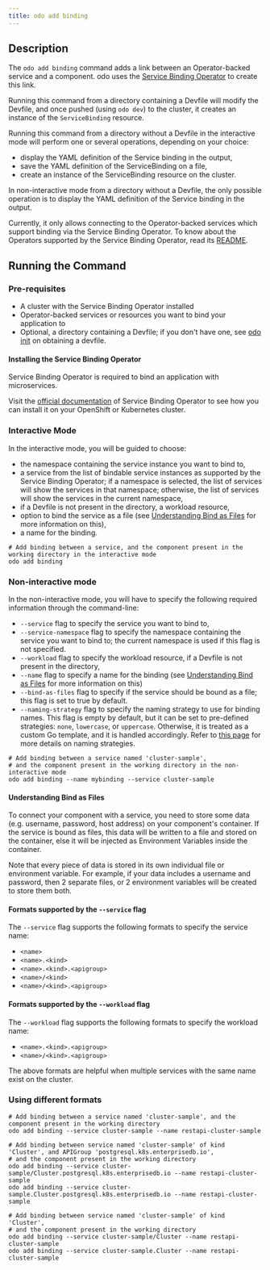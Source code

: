 ```yaml
---
title: odo add binding
---
```


## Description
The `odo add binding` command adds a link between an Operator-backed service and a component. odo uses the [Service Binding Operator](https://github.com/redhat-developer/service-binding-operator/) to create this link. 

Running this command from a directory containing a Devfile will modify the Devfile, and once pushed (using `odo dev`) to the cluster, it creates an instance of the `ServiceBinding` resource.

Running this command from a directory without a Devfile in the interactive mode will perform one or several operations,
depending on your choice:
- display the YAML definition of the Service binding in the output,
- save the YAML definition of the ServiceBinding on a file,
- create an instance of the ServiceBinding resource on the cluster.

In non-interactive mode from a directory without a Devfile, the only possible operation is to display the YAML definition of the Service binding in the output.

Currently, it only allows connecting to the Operator-backed services which support binding via the Service Binding Operator.
To know about the Operators supported by the Service Binding Operator, read its [README](https://github.com/redhat-developer/service-binding-operator#known-bindable-operators).

## Running the Command

### Pre-requisites
* A cluster with the Service Binding Operator installed
* Operator-backed services or resources you want to bind your application to
* Optional, a directory containing a Devfile; if you don't have one, see [odo init](init.md) on obtaining a devfile.

#### Installing the Service Binding Operator
Service Binding Operator is required to bind an application with microservices.

Visit the [official documentation](https://redhat-developer.github.io/service-binding-operator/userguide/getting-started/installing-service-binding.html) of Service Binding Operator to see how you can install it on your OpenShift or Kubernetes cluster.

### Interactive Mode
In the interactive mode, you will be guided to choose:
* the namespace containing the service instance you want to bind to,
* a service from the list of bindable service instances as supported by the Service Binding Operator;
  if a namespace is selected, the list of services will show the services in that namespace;
  otherwise, the list of services will show the services in the current namespace,
* if a Devfile is not present in the directory, a workload resource,
* option to bind the service as a file (see [Understanding Bind as Files](#understanding-bind-as-files) for more information on this),
* a name for the binding.

```shell
# Add binding between a service, and the component present in the working directory in the interactive mode
odo add binding
```

### Non-interactive mode
In the non-interactive mode, you will have to specify the following required information through the command-line:
* `--service` flag to specify the service you want to bind to,
* `--service-namespace` flag to specify the namespace containing the service you want to bind to; the current namespace is used if this flag is not specified.
* `--workload` flag to specify the workload resource, if a Devfile is not present in the directory,
* `--name` flag to specify a name for the binding (see [Understanding Bind as Files](#understanding-bind-as-files) for more information on this)
* `--bind-as-files` flag to specify if the service should be bound as a file; this flag is set to true by default.
* `--naming-strategy` flag to specify the naming strategy to use for binding names. This flag is empty by default, 
  but it can be set to pre-defined strategies: `none`, `lowercase`, or `uppercase`.
  Otherwise, it is treated as a custom Go template, and it is handled accordingly.
  Refer to [this page](https://docs.openshift.com/container-platform/4.10/applications/connecting_applications_to_services/binding-workloads-using-sbo.html#sbo-naming-strategies_binding-workloads-using-sbo) for more details on naming strategies.

```shell
# Add binding between a service named 'cluster-sample',
# and the component present in the working directory in the non-interactive mode
odo add binding --name mybinding --service cluster-sample
```

#### Understanding Bind as Files
To connect your component with a service, you need to store some data (e.g. username, password, host address) on your component's container.
If the service is bound as files, this data will be written to a file and stored on the container, else it will be injected as Environment Variables inside the container.

Note that every piece of data is stored in its own individual file or environment variable.
For example, if your data includes a username and password, then 2 separate files, or 2 environment variables will be created to store them both.

#### Formats supported by the `--service` flag
The `--service` flag supports the following formats to specify the service name:
* `<name>`
* `<name>.<kind>`
* `<name>.<kind>.<apigroup>`
* `<name>/<kind>`
* `<name>/<kind>.<apigroup>`

#### Formats supported by the `--workload` flag
The `--workload` flag supports the following formats to specify the workload name:
* `<name>.<kind>.<apigroup>`
* `<name>/<kind>.<apigroup>`

The above formats are helpful when multiple services with the same name exist on the cluster.

### Using different formats
```shell
# Add binding between a service named 'cluster-sample', and the component present in the working directory
odo add binding --service cluster-sample --name restapi-cluster-sample

# Add binding between service named 'cluster-sample' of kind 'Cluster', and APIGroup 'postgresql.k8s.enterprisedb.io',
# and the component present in the working directory 
odo add binding --service cluster-sample/Cluster.postgresql.k8s.enterprisedb.io --name restapi-cluster-sample
odo add binding --service cluster-sample.Cluster.postgresql.k8s.enterprisedb.io --name restapi-cluster-sample

# Add binding between service named 'cluster-sample' of kind 'Cluster',
# and the component present in the working directory
odo add binding --service cluster-sample/Cluster --name restapi-cluster-sample
odo add binding --service cluster-sample.Cluster --name restapi-cluster-sample
```
